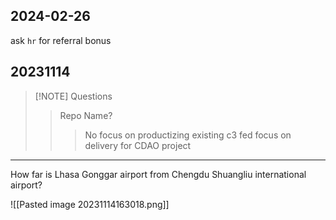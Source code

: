 ## 2024-02-26

ask `hr` for referral bonus

## 20231114


> [!NOTE] Questions
> > Repo Name?
> > 
> > > No focus on productizing existing c3 fed
> >> focus on delivery for CDAO project
> > 






---

How far is Lhasa Gonggar airport from Chengdu Shuangliu international airport?

![[Pasted image 20231114163018.png]]

